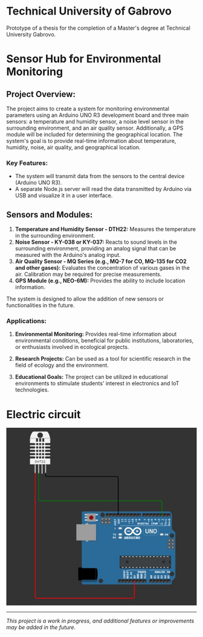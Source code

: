 # Technical University of Gabrovo
Prototype of a thesis for the completion of a Master's degree at Technical University Gabrovo.

# Sensor Hub for Environmental Monitoring

## Project Overview:

The project aims to create a system for monitoring environmental parameters using an Arduino UNO R3 development board and three main sensors: a temperature and humidity sensor, a noise level sensor in the surrounding environment, and an air quality sensor. Additionally, a GPS module will be included for determining the geographical location. The system's goal is to provide real-time information about temperature, humidity, noise, air quality, and geographical location.

### Key Features:

- The system will transmit data from the sensors to the central device (Arduino UNO R3).
- A separate Node.js server will read the data transmitted by Arduino via USB and visualize it in a user interface.

## Sensors and Modules:

1. **Temperature and Humidity Sensor - DTH22:** Measures the temperature in the surrounding environment.
2. **Noise Sensor - KY-038 or KY-037:** Reacts to sound levels in the surrounding environment, providing an analog signal that can be measured with the Arduino's analog input.
3. **Air Quality Sensor - MQ Series (e.g., MQ-7 for CO, MQ-135 for CO2 and other gases):** Evaluates the concentration of various gases in the air. Calibration may be required for precise measurements.
4. **GPS Module (e.g., NEO-6M):** Provides the ability to include location information.

The system is designed to allow the addition of new sensors or functionalities in the future.

### Applications:

1. **Environmental Monitoring:** Provides real-time information about environmental conditions, beneficial for public institutions, laboratories, or enthusiasts involved in ecological projects.

2. **Research Projects:** Can be used as a tool for scientific research in the field of ecology and the environment.

3. **Educational Goals:** The project can be utilized in educational environments to stimulate students' interest in electronics and IoT technologies.

# Electric circuit
![circuit](image.png)

---

*This project is a work in progress, and additional features or improvements may be added in the future.*